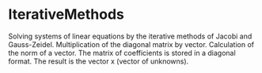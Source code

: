 # IterativeMethods
Solving systems of linear equations by the iterative methods of Jacobi and Gauss-Zeidel.
Multiplication of the diagonal matrix by vector.
Calculation of the norm of a vector.
The matrix of coefficients is stored in a diagonal format. 
The result is the vector x (vector of unknowns).
